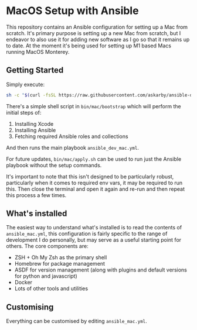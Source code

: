 # MacOS Setup with Ansible

This repository contains an Ansible configuration for setting up a Mac from scratch. It's primary purpose is setting up a new Mac from scratch, but I endeavor to also use it for adding new software as I go so that it remains up to date. At the moment it's being used for setting up M1 based Macs running MacOS Monterey.

## Getting Started

Simply execute:

```sh
sh -c "$(curl -fsSL https://raw.githubusercontent.com/askarby/ansible-dev-setup/main/mac/bin/bootstrap.sh)"
```

There's a simple shell script in `bin/mac/bootstrap` which will perform the initial steps of:

1. Installing Xcode
2. Installing Ansible
3. Fetching required Ansible roles and collections

And then runs the main playbook `ansible_dev_mac.yml`.

For future updates, `bin/mac/apply.sh` can be used to run just the Ansible playbook without the setup commands.

It's important to note that this isn't designed to be particularly robust, particularly when it comes to required env vars, it may be required to run this. Then close the terminal and open it again and re-run and then repeat this process a few times.

## What's installed

The easiest way to understand what's installed is to read the contents of `ansible_mac.yml`, this configuration is fairly specific to the range of development I do personally, but may serve as a useful starting point for others. The core components are:

- ZSH + Oh My Zsh as the primary shell
- Homebrew for package management
- ASDF for version management (along with plugins and default versions for python and javascript)
- Docker
- Lots of other tools and utilities

## Customising

Everything can be customised by editing `ansible_mac.yml`.

